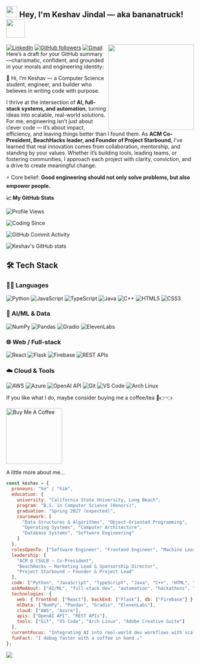 <h2><img src="https://media.tenor.com/D86noN_3dPkAAAAi/punpun-oyasumi-punpun.gif" width="30"/>  Hey, I'm Keshav Jindal — aka bananatruck! <img src="https://media.tenor.com/PO8RHMM6B5kAAAAj/garchomp-pok%C3%A9mon-pok%C3%A9mon.gif" width="50"></h2>
<img align='right' src="https://media4.giphy.com/media/v1.Y2lkPTc5MGI3NjExNGZ4MXZlNWZhcDcxdjlzOGM2NHZzNmh5NXFiOTdhc2ZhenlucDBpeiZlcD12MV9pbnRlcm5hbF9naWZfYnlfaWQmY3Q9Zw/bGgsc5mWoryfgKBx1u/giphy.gif" width="230">

[![LinkedIn](https://img.shields.io/badge/-LinkedIn-0077B5?style=flat-square&logo=linkedin&logoColor=white)](https://www.linkedin.com/in/keshavjindal04/)
[![GitHub followers](https://img.shields.io/github/followers/bananatruck?label=Follow&style=social)](https://github.com/bananatruck)
<a href="mailto:keshav.jmgl@gmail.com" target="_blank">
  <img src="https://img.shields.io/badge/-Gmail-D14836?style=flat-square&logo=gmail&logoColor=white" alt="Gmail">
</a>
Here’s a draft for your GitHub summary—charismatic, confident, and grounded in your morals and engineering identity:

👋 Hi, I’m Keshav — a Computer Science student, engineer, and builder who believes in writing code with purpose.

I thrive at the intersection of **AI, full-stack systems, and automation**, turning ideas into scalable, real-world solutions. For me, engineering isn’t just about clever code — it’s about impact, efficiency, and leaving things better than I found them.
As **ACM Co-President, BeachHacks leader, and Founder of Project Starbound**, I’ve learned that real innovation comes from collaboration, mentorship, and standing by your values. Whether it’s building tools, leading teams, or fostering communities, I approach each project with clarity, conviction, and a drive to create meaningful change.

⚡ Core belief: **Good engineering should not only solve problems, but also empower people.**

**📈 My GitHub Stats**
<!-- Profile Views -->
![Profile Views](https://komarev.com/ghpvc/?username=bananatruck&color=blue)
<!-- Coding Since -->
![Coding Since](https://img.shields.io/badge/Coding%20Since-2021-blue)
<!-- General Activity -->
![GitHub Commit Activity](https://img.shields.io/github/commit-activity/m/bananatruck/bananatruck?style=flat-square)

<!-- GitHub Stats -->
![Keshav's GitHub stats](https://github-readme-stats.vercel.app/api?username=bananatruck&show_icons=true&theme=github_dark)

## 🛠 Tech Stack

### 👨‍💻 Languages
![Python](https://img.shields.io/badge/-Python-3776AB?style=for-the-badge&logo=python&logoColor=white)
![JavaScript](https://img.shields.io/badge/-JavaScript-F7DF1E?style=for-the-badge&logo=javascript&logoColor=black)
![TypeScript](https://img.shields.io/badge/-TypeScript-3178C6?style=for-the-badge&logo=typescript&logoColor=white)
![Java](https://img.shields.io/badge/-Java-007396?style=for-the-badge&logo=java&logoColor=white)
![C++](https://img.shields.io/badge/-C++-00599C?style=for-the-badge&logo=c%2B%2B&logoColor=white)
![HTML5](https://img.shields.io/badge/-HTML5-E34F26?style=for-the-badge&logo=html5&logoColor=white)
![CSS3](https://img.shields.io/badge/-CSS3-1572B6?style=for-the-badge&logo=css3&logoColor=white)

### 🧠 AI/ML & Data
![NumPy](https://img.shields.io/badge/-NumPy-013243?style=for-the-badge&logo=numpy&logoColor=white)
![Pandas](https://img.shields.io/badge/-Pandas-150458?style=for-the-badge&logo=pandas&logoColor=white)
![Gradio](https://img.shields.io/badge/-Gradio-2E7D32?style=for-the-badge)
![ElevenLabs](https://img.shields.io/badge/-ElevenLabs-FF6B00?style=for-the-badge)

### 🌐 Web / Full-stack
![React](https://img.shields.io/badge/-React-20232A?style=for-the-badge&logo=react&logoColor=61DAFB)
![Flask](https://img.shields.io/badge/-Flask-000000?style=for-the-badge&logo=flask&logoColor=white)
![Firebase](https://img.shields.io/badge/-Firebase-FFCA28?style=for-the-badge&logo=firebase&logoColor=black)
![REST APIs](https://img.shields.io/badge/-REST%20APIs-000000?style=for-the-badge&logo=postman&logoColor=orange)

### ☁️ Cloud & Tools
![AWS](https://img.shields.io/badge/-AWS-232F3E?style=for-the-badge&logo=amazonaws&logoColor=white)
![Azure](https://img.shields.io/badge/-Azure-0078D4?style=for-the-badge&logo=microsoftazure&logoColor=white)
![OpenAI API](https://img.shields.io/badge/-OpenAI%20API-412991?style=for-the-badge&logo=openai&logoColor=white)
![Git](https://img.shields.io/badge/-Git-F05032?style=for-the-badge&logo=git&logoColor=white)
![VS Code](https://img.shields.io/badge/-VS%20Code-007ACC?style=for-the-badge&logo=visual-studio-code&logoColor=white)
![Arch Linux](https://img.shields.io/badge/-Arch%20Linux-1793D1?style=for-the-badge&logo=archlinux&logoColor=white)

If you like what I do, maybe consider buying me a coffee/tea 🥺👉👈

<a href="https://buymeacoffee.com/bananatruck" target="_blank"><img src="https://cdn.buymeacoffee.com/buttons/v2/default-red.png" alt="Buy Me A Coffee" width="150"></a>

A little more about me...  

```javascript
const keshav = {
  pronouns: "he" | "him",
  education: {
    university: "California State University, Long Beach",
    program: "B.S. in Computer Science (Honors)",
    graduation: "Spring 2027 (expected)",
    coursework: [
      "Data Structures & Algorithms", "Object-Oriented Programming",
      "Operating Systems", "Computer Architecture",
      "Database Systems", "Software Engineering"
    ]
  },
  rolesOpenTo: ["Software Engineer", "Frontend Engineer", "Machine Learning Engineer", "Data Scientist"],
  leadership: [
    "ACM @ CSULB — Co-President",
    "BeachHacks — Marketing Lead & Sponsorship Director",
    "Project Starbound — Founder & Project Lead"
  ],
  code: ["Python", "JavaScript", "TypeScript", "Java", "C++", "HTML", "CSS"],
  askMeAbout: ["AI/ML", "full-stack dev", "automation", "hackathons", "student leadership"],
  technologies: {
    web: { frontEnd: ["React"], backEnd: ["Flask"], db: ["Firebase"] },
    mlData: ["NumPy", "Pandas", "Gradio", "ElevenLabs"],
    cloud: ["AWS", "Azure"],
    apis: ["OpenAI API", "REST APIs"],
    tools: ["Git", "VS Code", "Arch Linux", "Adobe Creative Suite"]
  },
  currentFocus: "Integrating AI into real-world dev workflows with scalable, user-centric systems",
  funFact: "I debug faster with a coffee in hand ☕"
};
```
<img src="https://i.pinimg.com/736x/57/30/98/57309850afe1af629b8d1353be005033.jpg">
